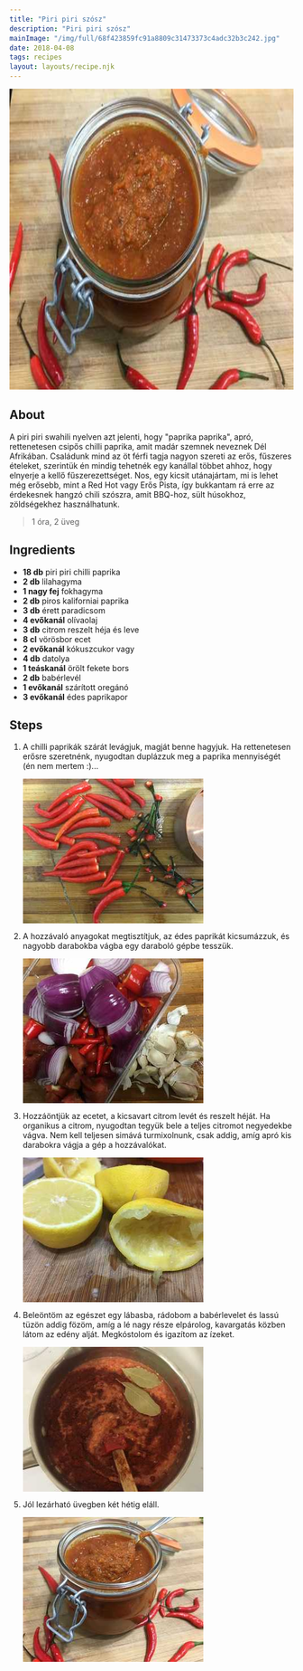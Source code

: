 ```yaml
---
title: "Piri piri szósz"
description: "Piri piri szósz"
mainImage: "/img/full/68f423859fc91a8809c31473373c4adc32b3c242.jpg"
date: 2018-04-08
tags: recipes
layout: layouts/recipe.njk
---
```

                            
<p align="center"><a href="https://cookpad.com/hu/receptek/4724293-piri-piri-szosz" rel="Recipe source page"><img width="751" height="532" src="/img/full/68f423859fc91a8809c31473373c4adc32b3c242.jpg"/></a></p>

## About
<p class="mb-sm">A piri piri swahili nyelven azt jelenti, hogy "paprika paprika", apró, rettenetesen csipős chilli paprika, amit madár szemnek neveznek Dél Afrikában. Családunk mind az öt férfi tagja nagyon szereti az erős, fűszeres ételeket, szerintük én mindig tehetnék egy kanállal többet ahhoz, hogy elnyerje a kellő fűszerezettséget. Nos, egy kicsit utánajártam, mi is lehet még erősebb, mint a Red Hot vagy Erős Pista, így bukkantam rá erre az érdekesnek hangzó chili szószra, amit BBQ-hoz, sült húsokhoz, zöldségekhez használhatunk.</p>

> 1 óra, 2 üveg 

## Ingredients
* **18 db** piri piri chilli paprika
* **2 db** lilahagyma
* **1 nagy fej** fokhagyma
* **2 db** piros kaliforniai paprika
* **3 db** érett paradicsom
* **4 evőkanál** olívaolaj
* **3 db** citrom reszelt héja és leve
* **8 cl** vörösbor ecet
* **2 evőkanál** kókuszcukor vagy
* **4 db** datolya
* **1 teáskanál** örölt fekete bors
* **2 db** babérlevél
* **1 evőkanál** szárított oregánó
* **3 evőkanál** édes paprikapor

## Steps

1. A chilli paprikák szárát levágjuk, magját benne hagyjuk. Ha rettenetesen erősre szeretnénk, nyugodtan duplázzuk meg a paprika mennyiségét (én nem mertem :)...
 
    <p><img width="320" height="256" align="left" src="/img/full/1b0a9661b8d718ade4e0dd86b68c789a87e69e64.jpg"/></p><div style="clear: both"/>

2. A hozzávaló anyagokat megtisztítjuk, az édes paprikát kicsumázzuk, és nagyobb darabokba vágba egy daraboló gépbe tesszük.
 
    <p><img width="320" height="256" align="left" src="/img/full/d2f90c486539fd0223e6a40086349b9f41eb75f6.jpg"/></p><div style="clear: both"/>

3. Hozzáöntjük az ecetet, a kicsavart citrom levét és reszelt héját. Ha organikus a citrom, nyugodtan tegyük bele a teljes citromot negyedekbe vágva. Nem kell teljesen simává turmixolnunk, csak addig, amíg apró kis darabokra vágja a gép a hozzávalókat.
 
    <p><img width="320" height="256" align="left" src="/img/full/7808cd97975e2e361043dd8085c0da0abee196ff.jpg"/></p><div style="clear: both"/>

4. Beleöntöm az egészet egy lábasba, rádobom a babérlevelet és lassú tüzön addig fözöm, amíg a lé nagy része elpárolog, kavargatás közben látom az edény alját. Megkóstolom és igazítom az ízeket.
 
    <p><img width="320" height="256" align="left" src="/img/full/7fb3d9a88851a721d089d5abe9dc9fd99a5977c4.jpg"/></p><div style="clear: both"/>

5. Jól lezárható üvegben két hétig eláll.
 
    <p><img width="320" height="256" align="left" src="/img/full/1bbc97e990f6377298ef6e1b03fc059299c1320f.jpg"/></p><div style="clear: both"/>

